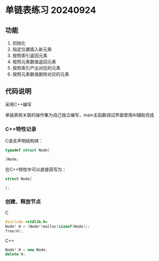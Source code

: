 # 单链表练习 20240924

## 功能

1. 初始化
2. 指定位置插入新元素
3. 按照索引返回元素
4. 按照元素数值返回元素
5. 按照索引产出对应的元素
6. 按照元素数值删除对应的元素

## 代码说明

采用C++编写

单链表相关联的操作集为自己独立编写，main主函数调试界面使用AI辅助完成

### C++特性记录

C语言声明结构体：

```c
typedef struct Node{

}Node;
```

在C++特性中可以直接简写为：

```c++
struct Node{

};
```

### 创建、释放节点

C

```c
#include <stdlib.h>
Node* H = (Node*)malloc(sizeof(Node));
free(H);
```

C++

```c++
Node* H = new Node;
delete H;
```

